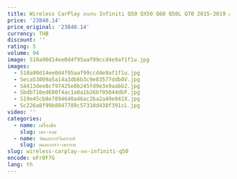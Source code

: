 ```yaml
---
title: Wireless CarPlay สําหรับ Infiniti Q50 QX50 Q60 Q50L Q70 2015-2019 Android Auto โมดูลกล่องอินเทอร์เฟซวิดีโอ Mirror-Link
price: '23840.14'
price_original: '23840.14'
currency: THB
discount: ''
rating: 5
volume: 94
image: S10a90d14ee0d4f95aaf99ccd4e9af1f1u.jpg
images:
  - S10a90d14ee0d4f95aaf99ccd4e9af1f1u.jpg
  - Seca53009a5a14a3db6b3c9e83577ddb0V.jpg
  - S4413dee8cf97425e8b245fd9e3e9aabb2.jpg
  - Sbdb710ed680f4ac1a0a1b26bf05044dbF.jpg
  - S19e45cb8e7894640a46ac2ba2a49e041X.jpg
  - Sc226a8f99b8947789c57310d438f391cL.jpg
video: ''
categories:
  - name: เครื่องมือ
    slug: เคร-องม
  - name: วัดและการวิเคราะห์
    slug: ดและการว-เคราะห
slug: wireless-carplay-าหร-infiniti-q50
encode: oFr0F7G
lang: th
---
```

  